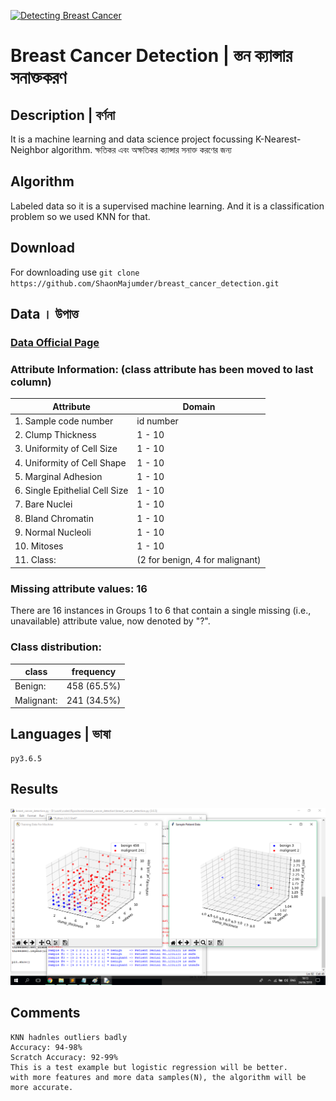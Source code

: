 ﻿[![Detecting Breast Cancer](https://archive.ics.uci.edu/ml/assets/MLimages/Large14.jpg)](http://blog.robist.com/?p=1206)
# Breast Cancer Detection | স্তন ক্যান্সার সনাক্তকরণ
## Description | বর্ণনা
It is a machine learning and data science project focussing K-Nearest-Neighbor algorithm.
ক্ষতিকর এবং অক্ষতিকর ক্যান্সার সনাক্ত করণের জন্য
## Algorithm
Labeled data so it is a supervised machine learning. And it is a classification problem so we used KNN for that.
## Download 
For downloading use 
       `git clone https://github.com/ShaonMajumder/breast_cancer_detection.git`

## Data ।  উপাত্ত
### [Data Official Page](https://archive.ics.uci.edu/ml/datasets/Breast+Cancer+Wisconsin+%28Original%29)
### Attribute Information: (class attribute has been moved to last column)

   |  Attribute | Domain |
   | --- | --- |
   | 1. Sample code number | id number |
   | 2. Clump Thickness | 1 - 10 |
   | 3. Uniformity of Cell Size | 1 - 10 |
   | 4. Uniformity of Cell Shape | 1 - 10 |
   | 5. Marginal Adhesion | 1 - 10 |
   | 6. Single Epithelial Cell Size | 1 - 10|
   | 7. Bare Nuclei | 1 - 10 |
   | 8. Bland Chromatin | 1 - 10 |
   | 9. Normal Nucleoli | 1 - 10 |
   | 10. Mitoses | 1 - 10 |
   | 11. Class: | (2 for benign, 4 for malignant) |
### Missing attribute values: 16

   There are 16 instances in Groups 1 to 6 that contain a single missing 
   (i.e., unavailable) attribute value, now denoted by "?".  

### Class distribution:
| class | frequency |
| --- | --- |
| Benign: | 458 (65.5%) |
| Malignant: | 241 (34.5%) |

## Languages | ভাষা
	py3.6.5

## Results
![Result](https://github.com/ShaonMajumder/breast_cancer_detection/blob/master/pics/mb2.png)

## Comments
	KNN hadnles outliers badly
	Accuracy: 94-98%
	Scratch Accuracy: 92-99%
	This is a test example but logistic regression will be better.
	with more features and more data samples(N), the algorithm will be more accurate.